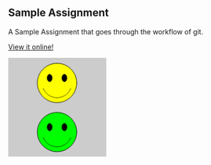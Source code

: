 ## Sample Assignment

A Sample Assignment that goes through the workflow of git.

[View it online!](http://noahzpepper.github.io/APCS/SampleAssignment)

<img src="images/screenshot.png" width="200">
